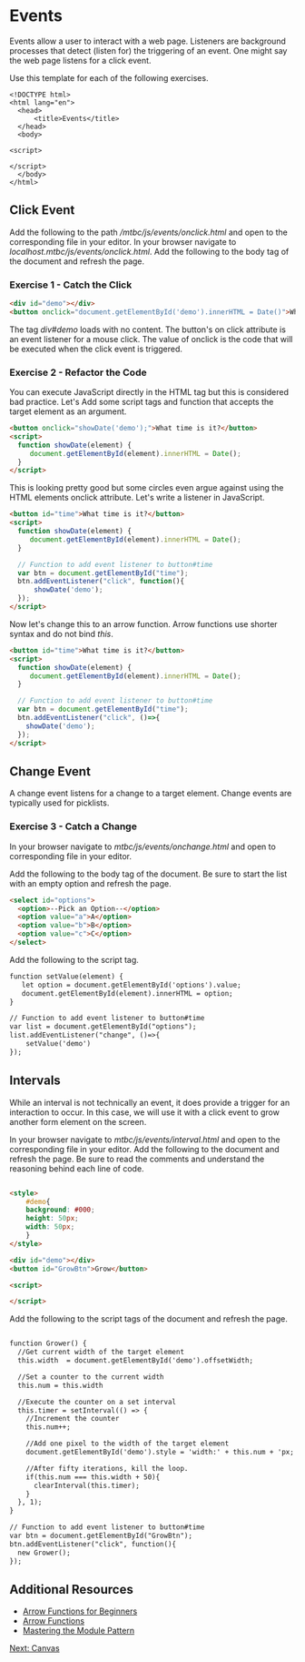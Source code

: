# Events

Events allow a user to interact with a web page. Listeners are background processes that detect (listen for) the triggering of an event. One might say the web page listens for a click event.

Use this template for each of the following exercises.

```
<!DOCTYPE html>
<html lang="en">
  <head>
      <title>Events</title>
  </head>
  <body>

<script>

</script>
  </body>
</html>
```

## Click Event

Add the following to the path */mtbc/js/events/onclick.html* and open to the corresponding file in your editor. In your browser navigate to *localhost.mtbc/js/events/onclick.html*. Add the following to the body tag of the document and refresh the page.

### Exercise 1 - Catch the Click
```html
<div id="demo"></div>
<button onclick="document.getElementById('demo').innerHTML = Date()">What time is it?</button>
```

The tag _div#demo_ loads with no content. The button's on click attribute is an event listener for a mouse click. The value of onclick is the code that will be executed when the click event is triggered.

### Exercise 2 - Refactor the Code

You can execute JavaScript directly in the HTML tag but this is considered bad practice. Let's Add some script tags and function that accepts the target element as an argument.

```html
<button onclick="showDate('demo');">What time is it?</button>
<script>
  function showDate(element) {
     document.getElementById(element).innerHTML = Date();
  }
</script>
```

This is looking pretty good but some circles even argue against using the HTML elements onclick attribute. Let's write a listener in JavaScript.

```html
<button id="time">What time is it?</button>
<script>
  function showDate(element) {
     document.getElementById(element).innerHTML = Date();
  }

  // Function to add event listener to button#time
  var btn = document.getElementById("time");
  btn.addEventListener("click", function(){
      showDate('demo');
  });
</script>
```

Now let's change this to an arrow function. Arrow functions use shorter syntax and do not bind *this*.

```html
<button id="time">What time is it?</button>
<script>
  function showDate(element) {
     document.getElementById(element).innerHTML = Date();
  }

  // Function to add event listener to button#time
  var btn = document.getElementById("time");
  btn.addEventListener("click", ()=>{
    showDate('demo');
  });
</script>
```

## Change Event

A change event listens for a change to a target element. Change events are typically used for picklists.

### Exercise 3 - Catch a Change

In your browser navigate to *mtbc/js/events/onchange.html* and open to corresponding file in your editor.

Add the following to the body tag of the document. Be sure to start the list with an empty option and refresh the page.

```html
<select id="options">
  <option>--Pick an Option--</option>
  <option value="a">A</option>
  <option value="b">B</option>
  <option value="c">C</option>
</select>
```

Add the following to the script tag.
```html
function setValue(element) {
   let option = document.getElementById('options').value;
   document.getElementById(element).innerHTML = option;
}

// Function to add event listener to button#time
var list = document.getElementById("options");
list.addEventListener("change", ()=>{
    setValue('demo')
});
```
## Intervals

While an interval is not technically an event, it does provide a trigger for an interaction to occur. In this case, we will use it with a click event to grow another form element on the screen.

In your browser navigate to *mtbc/js/events/interval.html* and open to the corresponding file in your editor. Add the following to the document and refresh the page. Be sure to read the comments and understand the reasoning behind each line of code.
```html

<style>
    #demo{
    background: #000;
    height: 50px;
    width: 50px;
    }
</style>

<div id="demo"></div>
<button id="GrowBtn">Grow</button>

<script>

</script>
```

Add the following to the script tags of the document and refresh the page.
```html

function Grower() {
  //Get current width of the target element
  this.width  = document.getElementById('demo').offsetWidth;

  //Set a counter to the current width
  this.num = this.width

  //Execute the counter on a set interval
  this.timer = setInterval(() => {
    //Increment the counter
    this.num++;

    //Add one pixel to the width of the target element
    document.getElementById('demo').style = 'width:' + this.num + 'px;';

    //After fifty iterations, kill the loop.
    if(this.num === this.width + 50){
      clearInterval(this.timer);
    }
  }, 1);
}

// Function to add event listener to button#time
var btn = document.getElementById("GrowBtn");
btn.addEventListener("click", function(){
  new Grower();
});
```

## Additional Resources
* [Arrow Functions for Beginners](https://codeburst.io/javascript-arrow-functions-for-beginners-926947fc0cdc)
* [Arrow Functions](https://developer.mozilla.org/en-US/docs/Web/JavaScript/Reference/Functions/Arrow_functions)
* [Mastering the Module Pattern](https://toddmotto.com/mastering-the-module-pattern/)

[Next: Canvas](05-Canvas.md)
